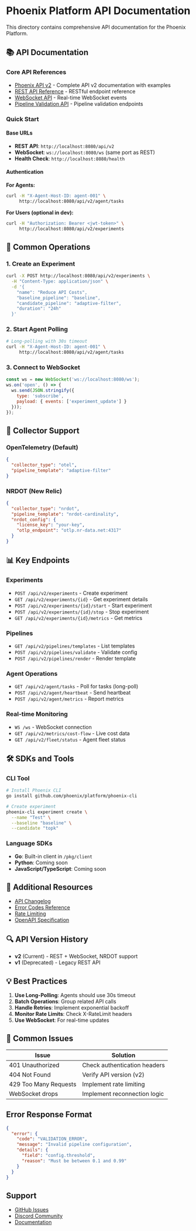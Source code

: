 # Phoenix Platform API Documentation

This directory contains comprehensive API documentation for the Phoenix Platform.

## 📚 API Documentation

### Core API References
- [Phoenix API v2](PHOENIX_API_v2.md) - Complete API v2 documentation with examples
- [REST API Reference](rest-api.md) - RESTful endpoint reference
- [WebSocket API](websocket-api.md) - Real-time WebSocket events
- [Pipeline Validation API](PIPELINE_VALIDATION_API.md) - Pipeline validation endpoints

### Quick Start

#### Base URLs
- **REST API**: `http://localhost:8080/api/v2`
- **WebSocket**: `ws://localhost:8080/ws` (same port as REST)
- **Health Check**: `http://localhost:8080/health`

#### Authentication

**For Agents:**
```bash
curl -H "X-Agent-Host-ID: agent-001" \
     http://localhost:8080/api/v2/agent/tasks
```

**For Users (optional in dev):**
```bash
curl -H "Authorization: Bearer <jwt-token>" \
     http://localhost:8080/api/v2/experiments
```

## 🚀 Common Operations

### 1. Create an Experiment
```bash
curl -X POST http://localhost:8080/api/v2/experiments \
  -H "Content-Type: application/json" \
  -d '{
    "name": "Reduce API Costs",
    "baseline_pipeline": "baseline",
    "candidate_pipeline": "adaptive-filter",
    "duration": "24h"
  }'
```

### 2. Start Agent Polling
```bash
# Long-polling with 30s timeout
curl -H "X-Agent-Host-ID: agent-001" \
     http://localhost:8080/api/v2/agent/tasks
```

### 3. Connect to WebSocket
```javascript
const ws = new WebSocket('ws://localhost:8080/ws');
ws.on('open', () => {
  ws.send(JSON.stringify({
    type: 'subscribe',
    payload: { events: ['experiment_update'] }
  }));
});
```

## 🔌 Collector Support

### OpenTelemetry (Default)
```json
{
  "collector_type": "otel",
  "pipeline_template": "adaptive-filter"
}
```

### NRDOT (New Relic)
```json
{
  "collector_type": "nrdot",
  "pipeline_template": "nrdot-cardinality",
  "nrdot_config": {
    "license_key": "your-key",
    "otlp_endpoint": "otlp.nr-data.net:4317"
  }
}
```

## 📊 Key Endpoints

### Experiments
- `POST /api/v2/experiments` - Create experiment
- `GET /api/v2/experiments/{id}` - Get experiment details
- `POST /api/v2/experiments/{id}/start` - Start experiment
- `POST /api/v2/experiments/{id}/stop` - Stop experiment
- `GET /api/v2/experiments/{id}/metrics` - Get metrics

### Pipelines
- `GET /api/v2/pipelines/templates` - List templates
- `POST /api/v2/pipelines/validate` - Validate config
- `POST /api/v2/pipelines/render` - Render template

### Agent Operations
- `GET /api/v2/agent/tasks` - Poll for tasks (long-poll)
- `POST /api/v2/agent/heartbeat` - Send heartbeat
- `POST /api/v2/agent/metrics` - Report metrics

### Real-time Monitoring
- `WS /ws` - WebSocket connection
- `GET /api/v2/metrics/cost-flow` - Live cost data
- `GET /api/v2/fleet/status` - Agent fleet status

## 🛠️ SDKs and Tools

### CLI Tool
```bash
# Install Phoenix CLI
go install github.com/phoenix/platform/phoenix-cli

# Create experiment
phoenix-cli experiment create \
  --name "Test" \
  --baseline "baseline" \
  --candidate "topk"
```

### Language SDKs
- **Go**: Built-in client in `/pkg/client`
- **Python**: Coming soon
- **JavaScript/TypeScript**: Coming soon

## 📖 Additional Resources

- [API Changelog](../../CHANGELOG.md)
- [Error Codes Reference](PHOENIX_API_v2.md#error-handling)
- [Rate Limiting](PHOENIX_API_v2.md#rate-limiting)
- [OpenAPI Specification](http://localhost:8080/api/v2/openapi.json)

## 🔍 API Version History

- **v2** (Current) - REST + WebSocket, NRDOT support
- **v1** (Deprecated) - Legacy REST API

## 💡 Best Practices

1. **Use Long-Polling**: Agents should use 30s timeout
2. **Batch Operations**: Group related API calls
3. **Handle Retries**: Implement exponential backoff
4. **Monitor Rate Limits**: Check X-RateLimit headers
5. **Use WebSocket**: For real-time updates

## 🚨 Common Issues

| Issue | Solution |
|-------|----------|
| 401 Unauthorized | Check authentication headers |
| 404 Not Found | Verify API version (v2) |
| 429 Too Many Requests | Implement rate limiting |
| WebSocket drops | Implement reconnection logic |

## Error Response Format

```json
{
  "error": {
    "code": "VALIDATION_ERROR",
    "message": "Invalid pipeline configuration",
    "details": {
      "field": "config.threshold",
      "reason": "Must be between 0.1 and 0.99"
    }
  }
}
```

## Support

- [GitHub Issues](https://github.com/phoenix/platform/issues)
- [Discord Community](https://discord.gg/phoenix)
- [Documentation](https://docs.phoenix.io)